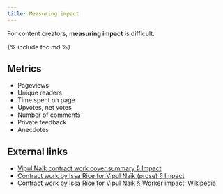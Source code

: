 ```yaml
---
title: Measuring impact
---
```


For content creators, **measuring impact** is difficult.

{% include toc.md %}

## Metrics

- Pageviews
- Unique readers
- Time spent on page
- Upvotes, net votes
- Number of comments
- Private feedback
- Anecdotes

## External links

- [Vipul Naik contract work cover summary § Impact](https://github.com/vipulnaik/contractwork/blob/master/contributor-cover-summary.mediawiki#impact)
- [Contract work by Issa Rice for Vipul Naik (prose) § Impact](https://github.com/vipulnaik/contractwork/blob/master/contributor-lists/issa-list.mediawiki#Impact)
- [Contract work by Issa Rice for Vipul Naik § Worker impact: Wikipedia](https://contractwork.vipulnaik.com/worker.php?worker=Issa+Rice#workerImpact)
